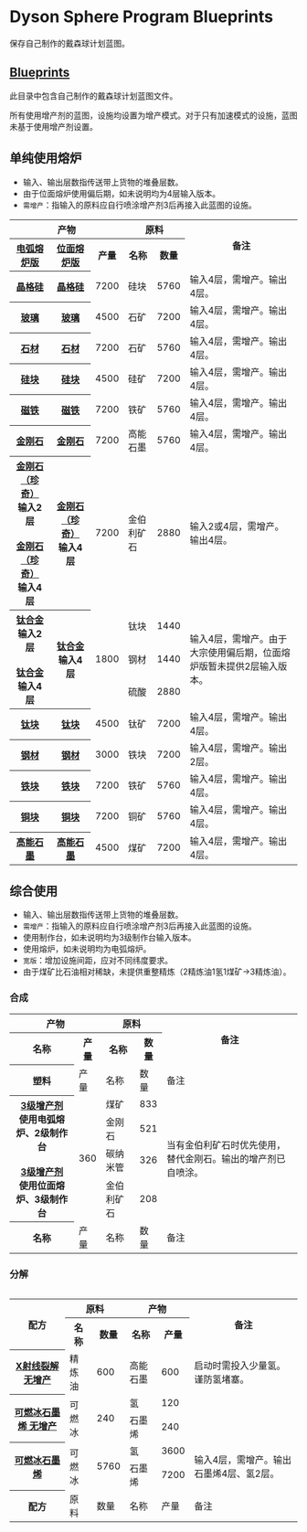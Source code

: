 # Dyson Sphere Program Blueprints
保存自己制作的戴森球计划蓝图。

## [Blueprints](Blueprints)
此目录中包含自己制作的戴森球计划蓝图文件。

所有使用增产剂的蓝图，设施均设置为增产模式。对于只有加速模式的设施，蓝图未基于使用增产剂设置。

## 单纯使用熔炉

* 输入、输出层数指传送带上货物的堆叠层数。
* 由于位面熔炉使用偏后期，如未说明均为4层输入版本。
* `需增产`：指输入的原料应自行喷涂增产剂3后再接入此蓝图的设施。

<table>
  <tr>
    <th colspan="3">产物</th>
    <th colspan="2">原料</th>
    <th rowspan="2">备注</th>
  </tr>
  <tr>
    <th><a href="Blueprints/使用电弧熔炉">电弧熔炉版</a></th>
    <th><a href="Blueprints/使用位面熔炉">位面熔炉版</a></th>
    <th>产量</th>
    <th>名称</th>
    <th>数量</th>
  </tr>
  <tr>
    <th><a href="Blueprints/使用电弧熔炉/晶格硅7200.txt?raw=1">晶格硅</a></th>
    <th><a href="Blueprints/使用位面熔炉/晶格硅7200.txt?raw=1">晶格硅</a></th>
    <td>7200</td>
    <td>硅块</td>
    <td>5760</td>
    <td>输入4层，需增产。输出4层。</td>
  </tr>
  <tr>
    <th><a href="Blueprints/使用电弧熔炉/玻璃4500.txt?raw=1">玻璃</a></th>
    <th><a href="Blueprints/使用位面熔炉/玻璃4500.txt?raw=1">玻璃</a></th>
    <td>4500</td>
    <td>石矿</td>
    <td>7200</td>
    <td>输入4层，需增产。输出4层。</td>
  </tr>
  <tr>
    <th><a href="Blueprints/使用电弧熔炉/石材7200.txt?raw=1">石材</a></th>
    <th><a href="Blueprints/使用位面熔炉/石材7200.txt?raw=1">石材</a></th>
    <td>7200</td>
    <td>石矿</td>
    <td>5760</td>
    <td>输入4层，需增产。输出4层。</td>
  </tr>
  <tr>
    <th><a href="Blueprints/使用电弧熔炉/硅块4500.txt?raw=1">硅块</a></th>
    <th><a href="Blueprints/使用位面熔炉/硅块4500.txt?raw=1">硅块</a></th>
    <td>4500</td>
    <td>硅矿</td>
    <td>7200</td>
    <td>输入4层，需增产。输出4层。</td>
  </tr>
  <tr>
    <th><a href="Blueprints/使用电弧熔炉/磁铁7200.txt?raw=1">磁铁</a></th>
    <th><a href="Blueprints/使用位面熔炉/磁铁7200.txt?raw=1">磁铁</a></th>
    <td>7200</td>
    <td>铁矿</td>
    <td>5760</td>
    <td>输入4层，需增产。输出4层。</td>
  </tr>
  <tr>
    <th><a href="Blueprints/使用电弧熔炉/金刚石7200.txt?raw=1">金刚石</a></th>
    <th><a href="Blueprints/使用位面熔炉/金刚石7200.txt?raw=1">金刚石</a></th>
    <td>7200</td>
    <td>高能石墨</td>
    <td>5760</td>
    <td>输入4层，需增产。输出4层。</td>
  </tr>
  <tr>
    <th><a href="Blueprints/使用电弧熔炉/金刚石珍奇7200%202层原料.txt?raw=1">金刚石（珍奇）</a><br />输入2层<br /><br /><a href="Blueprints/使用电弧熔炉/金刚石珍奇7200%204层原料.txt?raw=1">金刚石（珍奇）</a><br />输入4层</th>
    <th><a href="Blueprints/使用位面熔炉/金刚石珍奇7200.txt?raw=1">金刚石（珍奇）</a><br />输入4层</th>
    <td>7200</td>
    <td>金伯利矿石</td>
    <td>2880</td>
    <td>输入2或4层，需增产。输出4层。</td>
  </tr>
  <tr>
    <th rowspan="3"><a href="Blueprints/使用电弧熔炉/钛合金1800%202层原料.txt?raw=1">钛合金</a><br />输入2层<br /><br /><a href="Blueprints/使用电弧熔炉/钛合金1800%204层原料.txt?raw=1">钛合金</a><br />输入4层</th>
    <th rowspan="3"><a href="Blueprints/使用位面熔炉/钛合金1800.txt?raw=1">钛合金</a><br />输入4层</th>
    <td rowspan="3">1800</td>
    <td>钛块</td>
    <td>1440</td>
    <td rowspan="3">输入4层，需增产。由于大宗使用偏后期，位面熔炉版暂未提供2层输入版本。</td>
  </tr>
  <tr>
    <td>钢材</td>
    <td>1440</td>
  </tr>
  <tr>
    <td>硫酸</td>
    <td>2880</td>
  </tr>
  <tr>
    <th><a href="Blueprints/使用电弧熔炉/钛块4500.txt?raw=1">钛块</a></th>
    <th><a href="Blueprints/使用位面熔炉/钛块4500.txt?raw=1">钛块</a></th>
    <td>4500</td>
    <td>钛矿</td>
    <td>7200</td>
    <td>输入4层，需增产。输出4层。</td>
  </tr>
  <tr>
    <th><a href="Blueprints/使用电弧熔炉/钢材3000.txt?raw=1">钢材</a></th>
    <th><a href="Blueprints/使用位面熔炉/钢材3000.txt?raw=1">钢材</a></th>
    <td>3000</td>
    <td>铁块</td>
    <td>7200</td>
    <td>输入4层，需增产。输出2层。</td>
  </tr>
  <tr>
    <th><a href="Blueprints/使用电弧熔炉/铁块7200.txt?raw=1">铁块</a></th>
    <th><a href="Blueprints/使用位面熔炉/铁块7200.txt?raw=1">铁块</a></th>
    <td>7200</td>
    <td>铁矿</td>
    <td>5760</td>
    <td>输入4层，需增产。输出4层。</td>
  </tr>
  <tr>
    <th><a href="Blueprints/使用电弧熔炉/铜块7200.txt?raw=1">铜块</a></th>
    <th><a href="Blueprints/使用位面熔炉/铜块7200.txt?raw=1">铜块</a></th>
    <td>7200</td>
    <td>铜矿</td>
    <td>5760</td>
    <td>输入4层，需增产。输出4层。</td>
  </tr>
  <tr>
    <th><a href="Blueprints/使用电弧熔炉/高能石墨4500.txt?raw=1">高能石墨</a></th>
    <th><a href="Blueprints/使用位面熔炉/高能石墨4500.txt?raw=1">高能石墨</a></th>
    <td>4500</td>
    <td>煤矿</td>
    <td>7200</td>
    <td>输入4层，需增产。输出4层。</td>
  </tr>
</table>

## 综合使用

* 输入、输出层数指传送带上货物的堆叠层数。
* `需增产`：指输入的原料应自行喷涂增产剂3后再接入此蓝图的设施。
* 使用制作台，如未说明均为3级制作台输入版本。
* 使用熔炉，如未说明均为电弧熔炉。
* `宽版`：增加设施间距，应对不同纬度要求。
* 由于煤矿比石油相对稀缺，未提供重整精炼（2精炼油1氢1煤矿->3精炼油）。

### 合成

<table>
  <tr>
    <th colspan="2">产物</th>
    <th colspan="2">原料</th>
    <th rowspan="2">备注</th>
  </tr>
  <tr>
    <th>名称</th>
    <th>产量</th>
    <th>名称</th>
    <th>数量</th>
  </tr>
  <tr>
    <th>塑料</th>
    <td>产量</td>
    <td>名称</td>
    <td>数量</td>
    <td>备注</td>
  </tr>
  <tr>
    <th rowspan="4"><a href="Blueprints/合成/增产剂3%20360%20使用电弧熔炉.txt?raw=1">3级增产剂</a><br/>使用电弧熔炉、2级制作台<br /><br /><a href="Blueprints/合成/增产剂3%20360%20使用位面熔炉.txt?raw=1">3级增产剂</a><br/>使用位面熔炉、3级制作台</th>
    <td rowspan="4">360</td>
    <td>煤矿</td>
    <td>833</td>
    <td rowspan="4">当有金伯利矿石时优先使用，替代金刚石。输出的增产剂已自喷涂。</td>
  </tr>
  <tr>
    <td>金刚石</td>
    <td>521</td>
  </tr>
  <tr>
    <td>碳纳米管</td>
    <td>326</td>
  </tr>
  <tr>
    <td>金伯利矿石</td>
    <td>208</td>
  </tr>
  <tr>
    <th>名称</th>
    <td>产量</td>
    <td>名称</td>
    <td>数量</td>
    <td>备注</td>
  </tr>

<table>

### 分解

<table>
  <tr>
    <th rowspan="2">配方</th>
    <th colspan="2">原料</th>
    <th colspan="2">产物</th>
    <th rowspan="2">备注</th>
  </tr>
  <tr>
    <th>名称</th>
    <th>数量</th>
    <th>名称</th>
    <th>产量</th>
  </tr>
  <tr>
    <th><a href="Blueprints/分解/X射线裂解600%20无增产.txt?raw=1">X射线裂解 无增产</a></th>
    <td>精炼油</td>
    <td>600</td>
    <td>高能石墨</td>
    <td>600</td>
    <td>启动时需投入少量氢。谨防氢堵塞。</td>
  </tr>
  <tr>
    <th rowspan="2"><a href="Blueprints/分解/可燃冰石墨烯240%20无增产.txt?raw=1">可燃冰石墨烯 无增产</a></th>
    <td rowspan="2">可燃冰</td>
    <td rowspan="2">240</td>
    <td>氢</td>
    <td>120</td>
    <td rowspan="2"></td>
  </tr>
  <tr>
    <td>石墨烯</td>
    <td>240</td>
  </tr>
  <tr>
    <th rowspan="2"><a href="Blueprints/分解/可燃冰石墨烯5760.txt?raw=1">可燃冰石墨烯</a></th>
    <td rowspan="2">可燃冰</td>
    <td rowspan="2">5760</td>
    <td>氢</td>
    <td>3600</td>
    <td rowspan="2">输入4层，需增产。输出石墨烯4层、氢2层。</td>
  </tr>
  <tr>
    <td>石墨烯</td>
    <td>7200</td>
  </tr>
  <tr>
    <th>配方</th>
    <td>原料</td>
    <td>数量</td>
    <td>名称</td>
    <td>产量</td>
    <td>备注</td>
  </tr>
<table>

